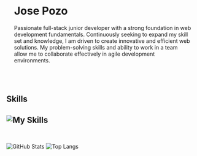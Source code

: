 <div style="background-image: url('https://github.com/user-attachments/assets/d8696757-12e7-4b6d-a59a-4c5aba7d8c11'); background-size: cover; background-position: center; padding: 20px;">
  <h1>Jose Pozo</h1>
  <p>Passionate full-stack junior developer with a strong foundation in web development fundamentals. Continuously seeking to expand my skill set and knowledge, I am driven to create innovative and efficient web solutions. My problem-solving skills and ability to work in a team allow me to collaborate effectively in agile development environments.</p>
</div>

<br>

## **Skills**

![My Skills](https://skillicons.dev/icons?i=js,html,css,react,tailwind,nodejs,express,mongodb,git,github,vscode,npm,vite)
---
<br>

![GitHub Stats](https://github-readme-stats.vercel.app/api?username=j0sep0z0&show_icons=true&theme=transparent) 
![Top Langs](https://github-readme-stats.vercel.app/api/top-langs/?username=j0sep0z0&layout=compact&theme=transparent)












